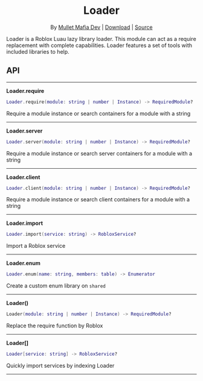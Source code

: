 <div align="center">
<h1>Loader</h1>

By [Mullet Mafia Dev](https://www.roblox.com/groups/5018486/Mullet-Mafia-Dev#!/about) | [Download](https://www.roblox.com/library/5653863543/Loader) | [Source](https://github.com/Mullets-Gavin/Loader)
</div>

Loader is a Roblox Luau lazy library loader. This module can act as a require replacement with complete capabilities. Loader features a set of tools with included libraries to help.

## API

---

**Loader.require**
```lua
Loader.require(module: string | number | Instance) -> RequiredModule?
```
Require a module instance or search containers for a module with a string

---

**Loader.server**
```lua
Loader.server(module: string | number | Instance) -> RequiredModule?
```
Require a module instance or search server containers for a module with a string

---

**Loader.client**
```lua
Loader.client(module: string | number | Instance) -> RequiredModule?
```
Require a module instance or search client containers for a module with a string

---

**Loader.import**
```lua
Loader.import(service: string) -> RobloxService?
```
Import a Roblox service

---

**Loader.enum**
```lua
Loader.enum(name: string, members: table) -> Enumerator
```
Create a custom enum library on `shared`

---

**Loader()**
```lua
Loader(module: string | number | Instance) -> RequiredModule?
```
Replace the require function by Roblox

---

**Loader[]**
```lua
Loader[service: string] -> RobloxService?
```
Quickly import services by indexing Loader

---